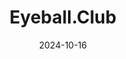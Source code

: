 ---  
layout: startup_page  
title: "Eyeball.Club"  
id: "eyeball.club"  
permalink: "/eyeballclubeyeball.club10162024/"  
website: "https://www.eyeball.club/"  
funding_round: "Seed"  
funding_amount: "€5M"  
investors: "Vendep Capital, Sportlogiq, Heartland, Founderment"  
about: "Eyeball.Club is a sports tech company that uses AI-powered data analytics to digitize the scouting process for professional football clubs. Its platform provides clubs with unprecedented insights into player performance and potential, enabling them to identify and recruit young talent more effectively. This helps clubs build a reliable pipeline of young talent and gain a competitive edge in youth recruitment."  
markets: "Sports Tech, AI, Data Analytics, SaaS, Spectator Sports"  
hq: "Nove Mesto, Kralovehradecky kraj, Czech Republic"  
founded_year: "2020"  
linkedin: "https://www.linkedin.com/company/eyeballfootball"  
twitter: "https://x.com/Eyeballfootball"  
instagram: ""  
facebook: "https://www.facebook.com/profile.php?id=100092650929407"  
crunchbase: "https://www.crunchbase.com/organization/eyeball-f4a0"  
pitchbook: "https://pitchbook.com/profiles/company/571778-74"  

date_display: "16-Oct-2024"  
date: "2024-10-16"

# SEO Optimization  
meta_title: "Eyeball.Club - Seed Funding (€5M)"  
meta_description: "Eyeball.Club, Eyeball.Club is a sports tech company that uses AI-powered data analytics to digitize the scouting process for professional football clubs. Its platfo..."  
meta_keywords: "Eyeball.Club, Sports Tech, AI, Data Analytics, SaaS, Spectator Sports, Seed funding"  
canonical_url: "https://startup.projectstartups.com/eyeballclubeyeball.club10162024/"  
---